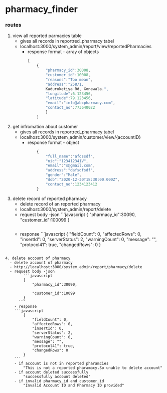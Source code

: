 # pharmacy_finder

### routes 
  1. view all reported parmacies table
      - gives all records in reportred_pharmacy tabel
      - localhost:3000/system_admin/report/view/reportedPharmacies
         - response format - array of objects
             ```javascript 
             [
                 {   
                     "pharmacy_id":30008,
                     "customer_id":10008,
                     "reasons":"Too mean",
                     "address":"258/1,         
                     Kaduruketiya Rd, Gonawala.",
                     "longitude":6.123456,
                     "latitude":79.123456,
                     "email":"info@abcpharmacy.com",
                     "contact_no":773640022
                     }
                 ]
             ```
  2. get infromation about customer
      - gives all records in reportred_pharmacy tabel
      - localhost:3000/system_admin/customer/view/{accountID}
         - response format - object
             ```javascript
                 {
                     "full_name":"afdssdf",
                     "nic":"123412341V",
                     "email":"s@gmail.com",
                     "address":"dafsdfsdf",
                     "gender":"Male",
                     "dob":"2020-12-30T18:30:00.000Z",
                     "contact_no":1234123412
                 }
            ```    
  3. delete record of reported pharmacy
      - delete record of an reported pharmacy
      - localhost:3000/system_admin/report/delete
      - request body -json
            ```javascript
            {
                "pharmacy_id":30090,
                "customer_id":100099
            }
        ```    
      - response
            ```javascript
            {
                "fieldCount": 0,
                "affectedRows": 0,
                "insertId": 0,
                "serverStatus": 2,
                "warningCount": 0,
                "message": "",
                "protocol41": true,
                "changedRows": 0
            }
        ```    

    4. delete account of pharmacy
      - delete account of pharmacy
      - http://localhost:3000/system_admin/report/pharmacy/delete
      - request body -json
            ```javascript
            {
                "pharmacy_id":30090,
                
                "customer_id":10099
            }
          ```    
        - response
        ```javascript
            {
                "fieldCount": 0,
                "affectedRows": 0,
                "insertId": 0,
                "serverStatus": 2,
                "warningCount": 0,
                "message": "",
                "protocol41": true,
                "changedRows": 0
            }
        ```    
        - if account is not in reported pharamcies
            "This is not a reported pharamacy.So unable to delete account"
        - if account deleted successfully
            "successfully account deleted"
        - if invalid pharmacy_id and customer_id
            "Invalid Account ID and Pharmacy ID provided"